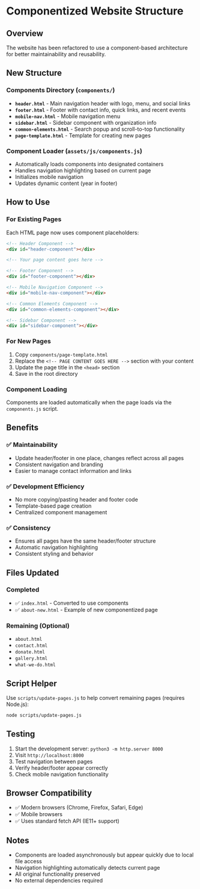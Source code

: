 # Componentized Website Structure

## Overview
The website has been refactored to use a component-based architecture for better maintainability and reusability.

## New Structure

### Components Directory (`components/`)
- **`header.html`** - Main navigation header with logo, menu, and social links
- **`footer.html`** - Footer with contact info, quick links, and recent events
- **`mobile-nav.html`** - Mobile navigation menu
- **`sidebar.html`** - Sidebar component with organization info
- **`common-elements.html`** - Search popup and scroll-to-top functionality
- **`page-template.html`** - Template for creating new pages

### Component Loader (`assets/js/components.js`)
- Automatically loads components into designated containers
- Handles navigation highlighting based on current page
- Initializes mobile navigation
- Updates dynamic content (year in footer)

## How to Use

### For Existing Pages
Each HTML page now uses component placeholders:

```html
<!-- Header Component -->
<div id="header-component"></div>

<!-- Your page content goes here -->

<!-- Footer Component -->
<div id="footer-component"></div>

<!-- Mobile Navigation Component -->
<div id="mobile-nav-component"></div>

<!-- Common Elements Component -->
<div id="common-elements-component"></div>

<!-- Sidebar Component -->
<div id="sidebar-component"></div>
```

### For New Pages
1. Copy `components/page-template.html`
2. Replace the `<!-- PAGE CONTENT GOES HERE -->` section with your content
3. Update the page title in the `<head>` section
4. Save in the root directory

### Component Loading
Components are loaded automatically when the page loads via the `components.js` script.

## Benefits

### ✅ Maintainability
- Update header/footer in one place, changes reflect across all pages
- Consistent navigation and branding
- Easier to manage contact information and links

### ✅ Development Efficiency
- No more copying/pasting header and footer code
- Template-based page creation
- Centralized component management

### ✅ Consistency
- Ensures all pages have the same header/footer structure
- Automatic navigation highlighting
- Consistent styling and behavior

## Files Updated

### Completed
- ✅ `index.html` - Converted to use components
- ✅ `about-new.html` - Example of new componentized page

### Remaining (Optional)
- `about.html`
- `contact.html`
- `donate.html`
- `gallery.html`
- `what-we-do.html`

## Script Helper
Use `scripts/update-pages.js` to help convert remaining pages (requires Node.js):

```bash
node scripts/update-pages.js
```

## Testing
1. Start the development server: `python3 -m http.server 8000`
2. Visit `http://localhost:8000`
3. Test navigation between pages
4. Verify header/footer appear correctly
5. Check mobile navigation functionality

## Browser Compatibility
- ✅ Modern browsers (Chrome, Firefox, Safari, Edge)
- ✅ Mobile browsers
- ✅ Uses standard fetch API (IE11+ support)

## Notes
- Components are loaded asynchronously but appear quickly due to local file access
- Navigation highlighting automatically detects current page
- All original functionality preserved
- No external dependencies required
